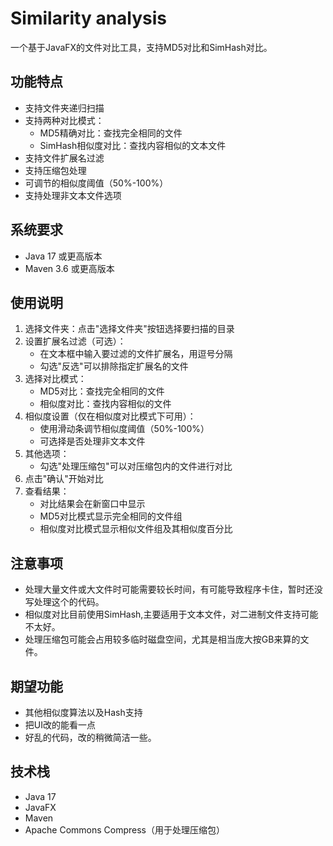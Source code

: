 # Similarity analysis

一个基于JavaFX的文件对比工具，支持MD5对比和SimHash对比。

## 功能特点

- 支持文件夹递归扫描
- 支持两种对比模式：
  - MD5精确对比：查找完全相同的文件
  - SimHash相似度对比：查找内容相似的文本文件
- 支持文件扩展名过滤
- 支持压缩包处理
- 可调节的相似度阈值（50%-100%）
- 支持处理非文本文件选项

## 系统要求

- Java 17 或更高版本
- Maven 3.6 或更高版本

## 使用说明

1. 选择文件夹：点击"选择文件夹"按钮选择要扫描的目录
2. 设置扩展名过滤（可选）：
   - 在文本框中输入要过滤的文件扩展名，用逗号分隔
   - 勾选"反选"可以排除指定扩展名的文件
3. 选择对比模式：
   - MD5对比：查找完全相同的文件
   - 相似度对比：查找内容相似的文件
4. 相似度设置（仅在相似度对比模式下可用）：
   - 使用滑动条调节相似度阈值（50%-100%）
   - 可选择是否处理非文本文件
5. 其他选项：
   - 勾选"处理压缩包"可以对压缩包内的文件进行对比
6. 点击"确认"开始对比
7. 查看结果：
   - 对比结果会在新窗口中显示
   - MD5对比模式显示完全相同的文件组
   - 相似度对比模式显示相似文件组及其相似度百分比

## 注意事项

- 处理大量文件或大文件时可能需要较长时间，有可能导致程序卡住，暂时还没写处理这个的代码。
- 相似度对比目前使用SimHash,主要适用于文本文件，对二进制文件支持可能不太好。
- 处理压缩包可能会占用较多临时磁盘空间，尤其是相当庞大按GB来算的文件。

## 期望功能

- 其他相似度算法以及Hash支持
- 把UI改的能看一点
- 好乱的代码，改的稍微简洁一些。

## 技术栈

- Java 17
- JavaFX
- Maven
- Apache Commons Compress（用于处理压缩包）
